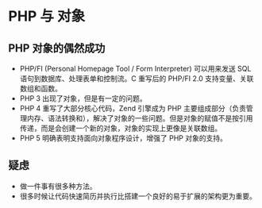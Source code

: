 # PHP 与 对象

## PHP 对象的偶然成功
* PHP/FI (Personal Homepage Tool / Form Interpreter) 可以用来发送 SQL 语句到数据库、处理表单和控制流。C 重写后的 PHP/FI 2.0 支持变量、关联数组和函数。
* PHP 3 出现了对象，但是有一定的问题。
* PHP 4 重写了大部分核心代码，Zend 引擎成为 PHP 主要组成部分（负责管理内存、语法转换和），解决了对象的一些问题。但是对象的赋值不是按引用传递，而是会创建一个新的对象，对象的实现上更像是关联数组。
* PHP 5 明确表明支持面向对象程序设计，增强了 PHP 对象的支持。

## 疑虑
* 做一件事有很多种方法。
* 很多时候让代码快速简历并执行比搭建一个良好的易于扩展的架构更为重要。
